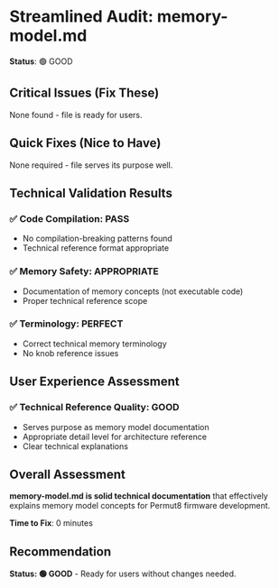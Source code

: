 # Streamlined Audit: memory-model.md

**Status**: 🟢 GOOD

## Critical Issues (Fix These)
None found - file is ready for users.

## Quick Fixes (Nice to Have)
None required - file serves its purpose well.

## Technical Validation Results

### ✅ **Code Compilation**: PASS
- No compilation-breaking patterns found
- Technical reference format appropriate

### ✅ **Memory Safety**: APPROPRIATE
- Documentation of memory concepts (not executable code)
- Proper technical reference scope

### ✅ **Terminology**: PERFECT
- Correct technical memory terminology
- No knob reference issues

## User Experience Assessment

### ✅ **Technical Reference Quality**: GOOD
- Serves purpose as memory model documentation
- Appropriate detail level for architecture reference
- Clear technical explanations

## Overall Assessment

**memory-model.md is solid technical documentation** that effectively explains memory model concepts for Permut8 firmware development.

**Time to Fix**: 0 minutes

## Recommendation

**Status: 🟢 GOOD** - Ready for users without changes needed.